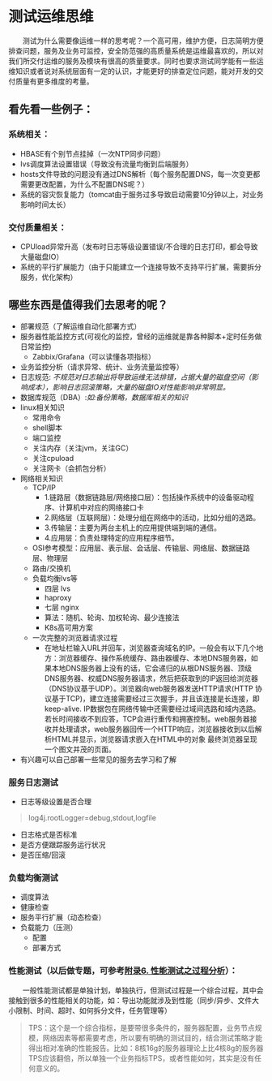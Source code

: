 # 测试运维思维

&#8195;&#8195;测试为什么需要像运维一样的思考呢？一个高可用，维护方便，日志简明方便排查问题，服务及业务可监控，安全防范强的高质量系统是运维最喜欢的，所以对我们所交付运维的服务及模块有很高的质量要求。同时也要求测试同学能有一些运维知识或者说对系统层面有一定的认识，才能更好的排查定位问题，能对开发的交付质量有更多维度的考量。

## 看先看一些例子：

### 系统相关：
* HBASE有个别节点挂掉（一次NTP同步问题）
* lvs调度算法设置错误（导致没有流量均衡到后端服务）
* hosts文件导致的问题没有通过DNS解析（每个服务配置DNS，每一次变更都需要更改配置，为什么不配置DNS呢？）
* 系统的容灾恢复能力（tomcat由于服务过多导致启动需要10分钟以上，对业务影响时间太长）

### 交付质量相关：
* CPUload异常升高（发布时日志等级设置错误/不合理的日志打印，都会导致大量磁盘IO）
* 系统的平行扩展能力（由于只能建立一个连接导致不支持平行扩展，需要拆分服务，优化架构）

## 哪些东西是值得我们去思考的呢？
* 部署规范（了解运维自动化部署方式）
* 服务器性能监控方式(可视化的监控，曾经的运维就是靠各种脚本+定时任务做日常监控)
  * Zabbix/Grafana（可以读懂各项指标）
* 业务监控分析（请求异常、统计、业务流量监控等）
* 日志规范: _不规范对日志输出将导致运维无法排错，占据大量的磁盘空间（影响成本），影响日志回滚策略，大量的磁盘IO对性能影响非常明显。_
* 数据库规范（DBA）:_如:备份策略，数据库相关的知识_
* linux相关知识
  - 常用命令
  - shell脚本
  - 端口监控
  - 关注内存（关注jvm，关注GC）
  - 关注cpuload
  - 关注网卡（会抓包分析）
* 网络相关知识
  - TCP/IP
    - 1.链路层（数据链路层/网络接口层）：包括操作系统中的设备驱动程序、计算机中对应的网络接口卡 
    - 2.网络层（互联网层）：处理分组在网络中的活动，比如分组的选路。 
    - 3.传输层：主要为两台主机上的应用提供端到端的通信。 
    - 4.应用层：负责处理特定的应用程序细节。
  - OSI参考模型：应用层、表示层、会话层、传输层、网络层、数据链路层、物理层
  - 路由/交换机
  - 负载均衡lvs等
    - 四层 lvs
    - haproxy
    - 七层 nginx
    - 算法：随机、轮询、加权轮询、最少连接法
    - K8s高可用方案
  - 一次完整的浏览器请求过程 
    -  在地址栏输入URL并回车，浏览器查询域名的IP。一般会有以下几个地方：浏览器缓存、操作系统缓存、路由器缓存、本地DNS服务器，如果本地DNS服务器上没有的话，它会递归的从根DNS服务器、顶级DNS服务器、权威DNS服务器请求，然后把获取到的IP返回给浏览器（DNS协议基于UDP）。浏览器向web服务器发送HTTP请求(HTTP 协议基于TCP)，建立连接需要经过三次握手，并且该连接是长连接，即keep-alive. IP数据包在网络传输中还需要经过域间选路和域内选路。若长时间接收不到应答，TCP会进行重传和拥塞控制。web服务器接收并处理请求，web服务器回传一个HTTP响应，浏览器接收到以后解析HTML并显示，浏览器请求嵌入在HTML中的对象 最终浏览器呈现一个图文并茂的页面。
* 有兴趣可以自己部署一些常见的服务去学习和了解

### 服务日志测试
- 日志等级设置是否合理
> log4j.rootLogger=debug,stdout,logfile  
- 日志格式是否标准
- 是否方便跟踪服务运行状况
- 是否压缩/回滚

### 负载均衡测试
- 调度算法
- 健康检查
- 服务平行扩展（动态检查）
- 负载能力（压测）
  - 配置
  - 部署方式

### 性能测试（以后做专题，可参考[附录6. 性能测试之过程分析](/appendix/性能测试之过程分析.md)）：
&#8195;&#8195;一般性能测试都是单独计划，单独执行，但测试过程是一个综合过程，其中会接触到很多的性能相关的功能，如：导出功能就涉及到性能（同步/异步、文件大小限制、时间、超时、如何拆分文件，任务管理等）
 > TPS：这个是一个综合指标，是要带很多条件的，服务器配置，业务节点规模，网络因素等都需要考虑，所以要有明确的测试目的，结合测试策略才能得出相对准确的性能报告。比如：8核16g的服务器理论上比4核8g的服务器TPS应该翻倍，所以单独一个业务指标TPS，或者性能如何，其实是没有任何意义的。
